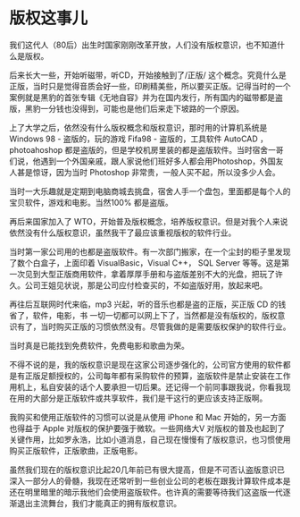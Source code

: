 # 版权这事儿

我们这代人（80后）出生时国家刚刚改革开放，人们没有版权意识，也不知道什么是版权。

后来长大一些，开始听磁带，听CD，开始接触到了/正版/ 这个概念。究竟什么是正版，当时只是觉得音质会好一些，印刷精美些，所以要买正版。记得当时的一个案例就是黑豹的首张专辑《无地自容》并为在国内发行，所有国内的磁带都是盗版，黑豹一分钱也没得到，可能也是他们后来走下坡路的一个原因。

上了大学之后，依然没有什么版权概念和版权意识，那时用的计算机系统是 Windows 98 - 盗版的，玩的游戏 Fifa98 - 盗版的，工具软件 AutoCAD ，photoahoshop 都是盗版的，但是学校机房里装的都是盗版软件。当时宿舍一哥们说，他遇到一个外国亲戚，跟人家说他们班好多人都会用Photoshop，外国友人甚是惊讶，因为当时 Photoshop 非常贵，一般人买不起，所以没多少人会。

当时一大乐趣就是定期到电脑商城去挑盘，宿舍人手一个盘包，里面都是每个人的宝贝软件，游戏和电影。当然100% 都是盗版。

再后来国家加入了 WTO，开始普及版权概念，培养版权意识。但是对我个人来说依然没有什么版权意识，虽然我干了最应该重视版权的软件行业。

当时第一家公司用的也都是盗版软件。有一次部门搬家，在一个尘封的柜子里发现了数个白盒子，上面印着 VisualBasic，Visual C++， SQL Server 等等。这是第一次见到大型正版商用软件，拿着厚厚手册和与盗版差别不大的光盘，把玩了许久。公司王姐见状说，那是公司应付检查买的，不如盗版好用，放起来吧。

再往后互联网时代来临，mp3 兴起，听的音乐也都是盗的正版，买正版 CD 的钱省了，软件，电影，书 一切一切都可以网上下了，当然都是没有版权的，版权意识有了，当时购买正版的习惯依然没有。尽管我做的是需要版权保护的软件行业。

当时真是已能找到免费软件，免费电影和歌曲为荣。

不得不说的是，我的版权意识是现在这家公司逐步强化的，公司官方使用的软件都是有正版足额授权的，公司每年都有采购软件的预算，盗版软件是禁止安装在工作用机上，私自安装的话个人要承担一切后果。还记得一个前同事跟我说，你看我现在用的大部分是正版软件或共享软件，我们是干这行的更应该支持正版啊。

我购买和使用正版软件的习惯可以说是从使用 iPhone 和 Mac 开始的，另一方面也得益于 Apple 对版权的保护要强于微软。一些网络大V 对版权的普及也起到了关键作用，比如罗永浩，比如小道消息，自己现在慢慢有了版权意识，也习惯使用购买正版软件，正版歌曲，正版电影。

虽然我们现在的版权意识比起20几年前已有很大提高，但是不可否认盗版意识已深入一部分人的骨髓，我现在还常听到一些创业公司的老板在跟我计算软件成本是还在明里暗里的暗示我他们会使用盗版软件。也许真的需要等待我们这盗版一代逐渐退出主流舞台，我们才能真正的拥有版权意识。